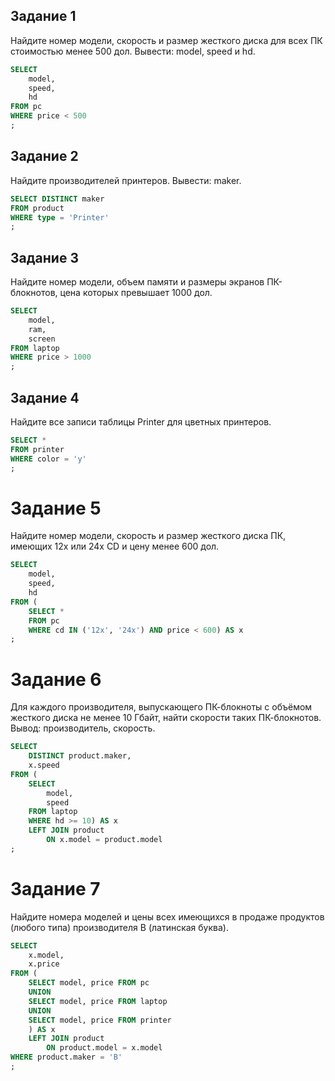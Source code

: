 ## Задание 1

Найдите номер модели, скорость и размер жесткого диска для всех ПК стоимостью менее 500 дол. Вывести: model, speed и hd.

```sql
SELECT
	model,
	speed, 
	hd
FROM pc
WHERE price < 500
;
```

## Задание 2

Найдите производителей принтеров. Вывести: maker.

```sql
SELECT DISTINCT maker 
FROM product
WHERE type = 'Printer'
;
```

## Задание 3

Найдите номер модели, объем памяти и размеры экранов ПК-блокнотов, цена которых превышает 1000 дол.

```sql
SELECT
	model, 
	ram, 
	screen
FROM laptop
WHERE price > 1000
;
```

## Задание 4

Найдите все записи таблицы Printer для цветных принтеров.

```sql
SELECT * 
FROM printer
WHERE color = 'y'
;
```

# Задание 5

Найдите номер модели, скорость и размер жесткого диска ПК, имеющих 12x или 24x CD и цену менее 600 дол.

```sql
SELECT
	model,
	speed, 
	hd
FROM (
	SELECT * 
	FROM pc
	WHERE cd IN ('12x', '24x') AND price < 600) AS x
;
```

# Задание 6

Для каждого производителя, выпускающего ПК-блокноты c объёмом жесткого диска не менее 10 Гбайт, найти скорости таких ПК-блокнотов. Вывод: производитель, скорость.

```sql
SELECT 
	DISTINCT product.maker, 
	x.speed 
FROM (
	SELECT
		model, 
		speed 
	FROM laptop 
	WHERE hd >= 10) AS x
	LEFT JOIN product 
		ON x.model = product.model
;
```

# Задание 7

Найдите номера моделей и цены всех имеющихся в продаже продуктов (любого типа) производителя B (латинская буква).

```sql
SELECT
	x.model, 
	x.price 
FROM (
	SELECT model, price FROM pc
	UNION
	SELECT model, price FROM laptop 
	UNION 
	SELECT model, price FROM printer
	) AS x
	LEFT JOIN product 
		ON product.model = x.model
WHERE product.maker = 'B'
;
```

